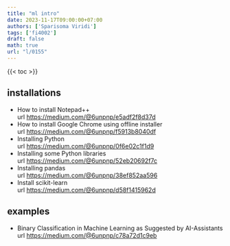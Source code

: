```yaml
---
title: "ml intro"
date: 2023-11-17T09:00:00+07:00
authors: ['Sparisoma Viridi']
tags: ['fi4002']
draft: false
math: true
url: "l/0155"
---
```

{{< toc >}}


## installations
+ How to install Notepad++ \
  url https://medium.com/@6unpnp/e5adf2f8d37d
+ How to install Google Chrome using offline installer \
  url https://medium.com/@6unpnp/f5913b8040df
+ Installing Python \
  url https://medium.com/@6unpnp/0f6e02c1f1d9
+ Installing some Python libraries \
  url https://medium.com/@6unpnp/52eb20692f7c
+ Installing pandas \
  url https://medium.com/@6unpnp/38ef852aa596
+ Install scikit-learn \
  url https://medium.com/@6unpnp/d58f1415962d


## examples
+ Binary Classification in Machine Learning as Suggested by AI-Assistants \
  url https://medium.com/@6unpnp/c78a72d1c9eb